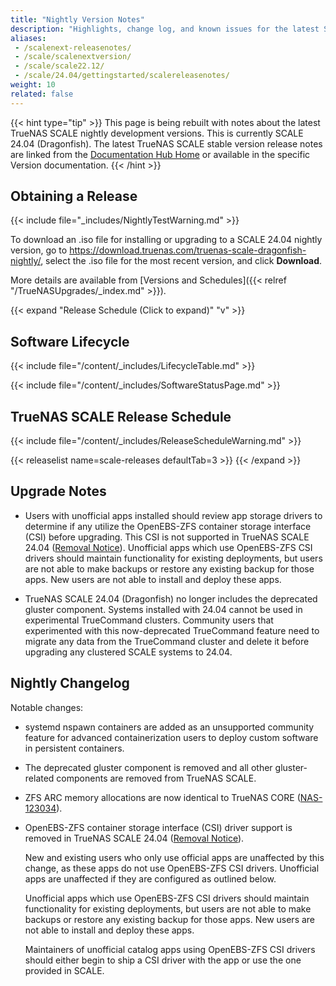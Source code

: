 ```yaml
---
title: "Nightly Version Notes"
description: "Highlights, change log, and known issues for the latest SCALE nightly development version."
aliases:
 - /scalenext-releasenotes/
 - /scale/scalenextversion/
 - /scale/scale22.12/
 - /scale/24.04/gettingstarted/scalereleasenotes/
weight: 10
related: false
---
```


{{< hint type="tip" >}}
This page is being rebuilt with notes about the latest TrueNAS SCALE nightly development versions.
This is currently SCALE 24.04 (Dragonfish).
The latest TrueNAS SCALE stable version release notes are linked from the [Documentation Hub Home](/) or available in the specific Version documentation.
{{< /hint >}}

<!-- ## SCALE 24.04 (Dragonfish) Primary Features

TrueNAS SCALE 24.04 introduces many new features and continued improvements to the TrueNAS SCALE experience:

 -->

## Obtaining a Release

{{< include file="_includes/NightlyTestWarning.md" >}}

To download an <file>.iso</file> file for installing or upgrading to a SCALE 24.04 nightly version, go to https://download.truenas.com/truenas-scale-dragonfish-nightly/, select the <file>.iso</file> file for the most recent version, and click **Download**.

More details are available from [Versions and Schedules]({{< relref "/TrueNASUpgrades/_index.md" >}}).

{{< expand "Release Schedule (Click to expand)" "v" >}}

## Software Lifecycle

{{< include file="/content/_includes/LifecycleTable.md" >}}

{{< include file="/content/_includes/SoftwareStatusPage.md" >}}

## TrueNAS SCALE Release Schedule

{{< include file="/content/_includes/ReleaseScheduleWarning.md" >}}

{{< releaselist name=scale-releases defaultTab=3 >}}
{{< /expand >}}

## Upgrade Notes

* Users with unofficial apps installed should review app storage drivers to determine if any utilize the OpenEBS-ZFS container storage interface (CSI) before upgrading. This CSI is not supported in TrueNAS SCALE 24.04 ([Removal Notice](https://www.truenas.com/community/threads/openebs-zfs-driver-removal-notice.115026/)). Unofficial apps which use OpenEBS-ZFS CSI drivers should maintain functionality for existing deployments, but users are not able to make backups or restore any existing backup for those apps. New users are not able to install and deploy these apps.

* TrueNAS SCALE 24.04 (Dragonfish) no longer includes the deprecated gluster component.
  Systems installed with 24.04 cannot be used in experimental TrueCommand clusters.
  Community users that experimented with this now-deprecated TrueCommand feature need to migrate any data from the TrueCommand cluster and delete it before upgrading any clustered SCALE systems to 24.04.

<!-- ### Upgrade Paths -->

<!-- ## Component Versions -->

## Nightly Changelog

Notable changes:

* systemd nspawn containers are added as an unsupported community feature for advanced containerization users to deploy custom software in persistent containers.
* The deprecated gluster component is removed and all other gluster-related components are removed from TrueNAS SCALE.
* ZFS ARC memory allocations are now identical to TrueNAS CORE ([NAS-123034](https://ixsystems.atlassian.net/browse/NAS-123034)).
* OpenEBS-ZFS container storage interface (CSI) driver support is removed in TrueNAS SCALE 24.04 ([Removal Notice](https://www.truenas.com/community/threads/openebs-zfs-driver-removal-notice.115026/)).
  
  New and existing users who only use official apps are unaffected by this change, as these apps do not use OpenEBS-ZFS CSI drivers.
  Unofficial apps are unaffected if they are configured as outlined below.
  
  Unofficial apps which use OpenEBS-ZFS CSI drivers should maintain functionality for existing deployments, but users are not able to make backups or restore any existing backup for those apps. New users are not able to install and deploy these apps.
  
  Maintainers of unofficial catalog apps using OpenEBS-ZFS CSI drivers should either begin to ship a CSI driver with the app or use the one provided in SCALE.
